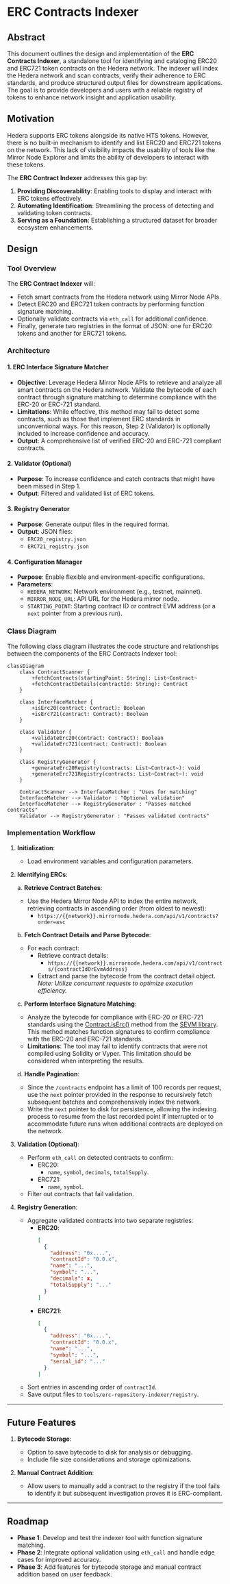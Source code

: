 # ERC Contracts Indexer

## Abstract

This document outlines the design and implementation of the **ERC Contracts Indexer**, a standalone tool for identifying and cataloging ERC20 and ERC721 token contracts on the Hedera network. The indexer will index the Hedera network and scan contracts, verify their adherence to ERC standards, and produce structured output files for downstream applications. The goal is to provide developers and users with a reliable registry of tokens to enhance network insight and application usability.

## Motivation

Hedera supports ERC tokens alongside its native HTS tokens. However, there is no built-in mechanism to identify and list ERC20 and ERC721 tokens on the network. This lack of visibility impacts the usability of tools like the Mirror Node Explorer and limits the ability of developers to interact with these tokens.

The **ERC Contract Indexer** addresses this gap by:

1. **Providing Discoverability**: Enabling tools to display and interact with ERC tokens effectively.
2. **Automating Identification**: Streamlining the process of detecting and validating token contracts.
3. **Serving as a Foundation**: Establishing a structured dataset for broader ecosystem enhancements.

## Design

### Tool Overview

The **ERC Contract Indexer** will:

- Fetch smart contracts from the Hedera network using Mirror Node APIs.
- Detect ERC20 and ERC721 token contracts by performing function signature matching.
- Optionally validate contracts via `eth_call` for additional confidence.
- Finally, generate two registries in the format of JSON: one for ERC20 tokens and another for ERC721 tokens.

### Architecture

#### 1. **ERC Interface Signature Matcher**

- **Objective**: Leverage Hedera Mirror Node APIs to retrieve and analyze all smart contracts on the Hedera network. Validate the bytecode of each contract through signature matching to determine compliance with the ERC-20 or ERC-721 standard.
- **Limitations**: While effective, this method may fail to detect some contracts, such as those that implement ERC standards in unconventional ways. For this reason, Step 2 (Validator) is optionally included to increase confidence and accuracy.
- **Output**: A comprehensive list of verified ERC-20 and ERC-721 compliant contracts.

#### 2. **Validator** (Optional)

- **Purpose**: To increase confidence and catch contracts that might have been missed in Step 1.
- **Output**: Filtered and validated list of ERC tokens.

#### 3. **Registry Generator**

- **Purpose**: Generate output files in the required format.
- **Output**: JSON files:
  - `ERC20_registry.json`
  - `ERC721_registry.json`

#### 4. **Configuration Manager**

- **Purpose**: Enable flexible and environment-specific configurations.
- **Parameters**:
  - `HEDERA_NETWORK`: Network environment (e.g., testnet, mainnet).
  - `MIRROR_NODE_URL`: API URL for the Hedera mirror node.
  - `STARTING_POINT`: Starting contract ID or contract EVM address (or a `next` pointer from a previous run).

### Class Diagram

The following class diagram illustrates the code structure and relationships between the components of the ERC Contracts Indexer tool:

```mermaid
classDiagram
    class ContractScanner {
        +fetchContracts(startingPoint: String): List~Contract~
        +fetchContractDetails(contractId: String): Contract
    }

    class InterfaceMatcher {
        +isErc20(contract: Contract): Boolean
        +isErc721(contract: Contract): Boolean
    }

    class Validator {
        +validateErc20(contract: Contract): Boolean
        +validateErc721(contract: Contract): Boolean
    }

    class RegistryGenerator {
        +generateErc20Registry(contracts: List~Contract~): void
        +generateErc721Registry(contracts: List~Contract~): void
    }

    ContractScanner --> InterfaceMatcher : "Uses for matching"
    InterfaceMatcher --> Validator : "Optional validation"
    InterfaceMatcher --> RegistryGenerator : "Passes matched contracts"
    Validator --> RegistryGenerator : "Passes validated contracts"

```

### Implementation Workflow

1. **Initialization**:

   - Load environment variables and configuration parameters.

2. **Identifying ERCs**:

   a. **Retrieve Contract Batches**:

   - Use the Hedera Mirror Node API to index the entire network, retrieving contracts in ascending order (from oldest to newest):
     - `https://{{network}}.mirrornode.hedera.com/api/v1/contracts?order=asc`

   b. **Fetch Contract Details and Parse Bytecode**:

   - For each contract:
     - Retrieve contract details:
       - `https://{{network}}.mirrornode.hedera.com/api/v1/contracts/{contractIdOrEvmAddress}`
     - Extract and parse the bytecode from the contract detail object.
       _Note: Utilize concurrent requests to optimize execution efficiency._

   c. **Perform Interface Signature Matching**:

   - Analyze the bytecode for compliance with ERC-20 or ERC-721 standards using the [Contract.isErc()](https://github.com/acuarica/evm/blob/402028ca8c3a33dbb8498f0200d9af2efbf4f792/src/index.ts#L153-L158) method from the [SEVM library](https://www.npmjs.com/package/sevm). This method matches function signatures to confirm compliance with the ERC-20 and ERC-721 standards.
   - **Limitations**: The tool may fail to identify contracts that were not compiled using Solidity or Vyper. This limitation should be considered when interpreting the results.

   d. **Handle Pagination**:

   - Since the `/contracts` endpoint has a limit of 100 records per request, use the `next` pointer provided in the response to recursively fetch subsequent batches and comprehensively index the network.
   - Write the `next` pointer to disk for persistence, allowing the indexing process to resume from the last recorded point if interrupted or to accommodate future runs when additional contracts are deployed on the network.

3. **Validation (Optional)**:

   - Perform `eth_call` on detected contracts to confirm:
     - ERC20:
       - `name`, `symbol`, `decimals`, `totalSupply`.
     - ERC721:
       - `name`, `symbol`.
   - Filter out contracts that fail validation.

4. **Registry Generation**:
   - Aggregate validated contracts into two separate registries:
     - **ERC20**:
       ```json
       [
         {
           "address": "0x....",
           "contractId": "0.0.x",
           "name": "...",
           "symbol": "...",
           "decimals": x,
           "totalSupply": "..."
         }
       ]
       ```
     - **ERC721**:
       ```json
       [
         {
           "address": "0x....",
           "contractId": "0.0.x",
           "name": "...",
           "symbol": "...",
           "serial_id": "..."
         }
       ]
       ```
   - Sort entries in ascending order of `contractId`.
   - Save output files to `tools/erc-repository-indexer/registry`.

---

## Future Features

1. **Bytecode Storage**:

   - Option to save bytecode to disk for analysis or debugging.
   - Include file size considerations and storage optimizations.

2. **Manual Contract Addition**:
   - Allow users to manually add a contract to the registry if the tool fails to identify it but subsequent investigation proves it is ERC-compliant.

---

## Roadmap

- **Phase 1**: Develop and test the indexer tool with function signature matching.
- **Phase 2**: Integrate optional validation using `eth_call` and handle edge cases for improved accuracy.
- **Phase 3**: Add features for bytecode storage and manual contract addition based on user feedback.
